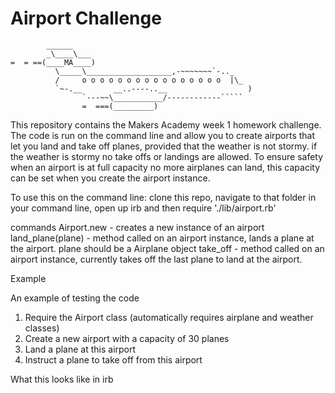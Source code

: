 Airport Challenge
=================

```
        ______
        _\____\___
=  = ==(____MA____)
          \_____\___________________,-~~~~~~~`-.._
          /     o o o o o o o o o o o o o o o o  |\_
          `~-.__       __..----..__                  )
                `---~~\___________/------------`````
                =  ===(_________)

```

This repository contains the Makers Academy week 1 homework challenge. The code is run on the command line and
allow you to create airports that let you land and take off planes, provided that the weather is not stormy. if the weather is stormy no take offs or landings are allowed. To ensure safety when an airport is at full capacity no more airplanes can land, this capacity can be set when you create the airport instance.

To use this on the command line: clone this repo, navigate to that folder in your command line, open up irb and then require './lib/airport.rb'

commands
Airport.new - creates a new instance of an airport
land_plane(plane) - method called on an airport instance, lands a plane at the airport. plane should be a Airplane object
take_off - method called on an airport instance, currently takes off the last plane to land at the airport.

Example

An example of testing the code

1. Require the Airport class (automatically requires airplane and weather classes)
2. Create a new airport with a capacity of 30 planes
3. Land a plane at this airport
4. Instruct a plane to take off from this airport

What this looks like in irb
